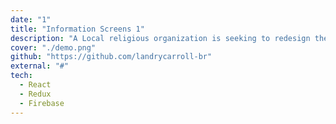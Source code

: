 ```yaml
---
date: "1"
title: "Information Screens 1"
description: "A Local religious organization is seeking to redesign the logo for their childrens' ministry."
cover: "./demo.png"
github: "https://github.com/landrycarroll-br"
external: "#"
tech:
  - React
  - Redux
  - Firebase
---
```

